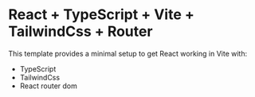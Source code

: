 # React + TypeScript + Vite + TailwindCss + Router

This template provides a minimal setup to get React working in Vite with:

* TypeScript
* TailwindCss
* React router dom


